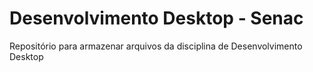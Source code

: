 # Desenvolvimento Desktop - Senac 

Repositório para armazenar arquivos da disciplina de Desenvolvimento Desktop
